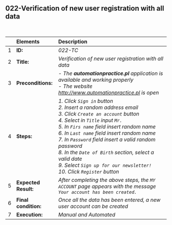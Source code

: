 ##  022-Verification of new user registration with all data

<br>

|     | Elements             | Description                                                                               |
| :-- | :------------------- | :---------------------------------------------------------------------------------------- |
| 1   | **ID:**              | _022-TC_                                                                                  |
| 2   | **Title:**           | _Verification of new user registration with all data_                                     |
| 3   | **Preconditions:**   | _- The **automationpractice.pl** application is available and working properly <br> - The website http://www.automationpractice.pl is open_ |
| 4   | **Steps:**           | _1. Click `Sign in` button <br> 2. Insert a random address email <br> 3. Click `Create an account` button <br> 4. Select in `Title` input `Mr.` <br> 5. In `Firs name` field insert random name <br> 6. In `Last name` field insert random name <br> 7. In `Password` field insert a valid random password <br> 8. In the `Date of Birth` section, select a valid date <br> 9. Select `Sign up for our newsletter!` <br> 10. Click `Register` button_ |
| 5   | **Expected Result:** | _After completing the above steps, the `MY ACCOUNT` page appears with the message `Your account has been created.`_ |
| 6   | **Final condition:** | _Once all the data has been entered, a new user account can be created_                   |
| 7   | **Execution:**       | _Manual and Automated_                                                                    |
